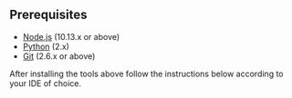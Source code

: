 ## Prerequisites

* [Node.js](https://nodejs.org/en/) (10.13.x or above)
* [Python](https://www.python.org/downloads/) (2.x)
* [Git](https://git-for-windows.github.io/) (2.6.x or above)

After installing the tools above follow the instructions below according to your IDE of choice.
